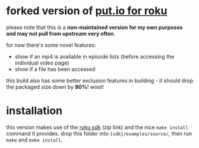 forked version of [put.io for roku](https://github.com/putdotio/putioroku)
===

please note that this is a **non-maintained version for my own purposes and may not pull from upstream very often**.

for now there's some novel features:

- show if an mp4 is available in episode lists (before accessing the individual video page)
- show if a file has been accessed

this build also has some better exclusion features in building - it should drop the packaged size down by **80%**! woot!

installation
===

this version makes use of the [roku sdk](http://wwwimg.roku.com/static/sdk/RokuSDK.zip) (zip link) and the nice `make install` command it provides. drop this folder into `{sdk}/examples/source/`, then run `make` and `make install`.

